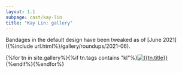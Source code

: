 ```yaml
---
layout: 1.1
subpage: cast/kay-lin
title: "Kay Lin: gallery"
---
```

Bandages in the default design have been tweaked as of [June 2021]({%include url.html%}/gallery/roundups/2021-06).

<section id="gallery" class="artwall">{%for tn in site.gallery%}{%if tn.tags contains "kl"%}<a href="{%include url.html%}{%if tn.url contains 'roundup'%}/gallery/roundups/{{tn.slug}}{%else%}{{tn.permalink}}{%endif%}"{%if tn.url contains 'roundup'%} class="rn"{%endif%}><img src="{%include url.html%}/assets/img/gallery/{%if tn.url contains 'roundup'%}roundups/{{tn.slug}}{%else%}{%if tn.img%}{{tn.img}}{%else%}{{tn.date|date:'%Y-%m-%d'}}{%endif%}{%endif%}-tn.png" alt="{{tn.title}}"/></a>{%endif%}{%endfor%}</section>